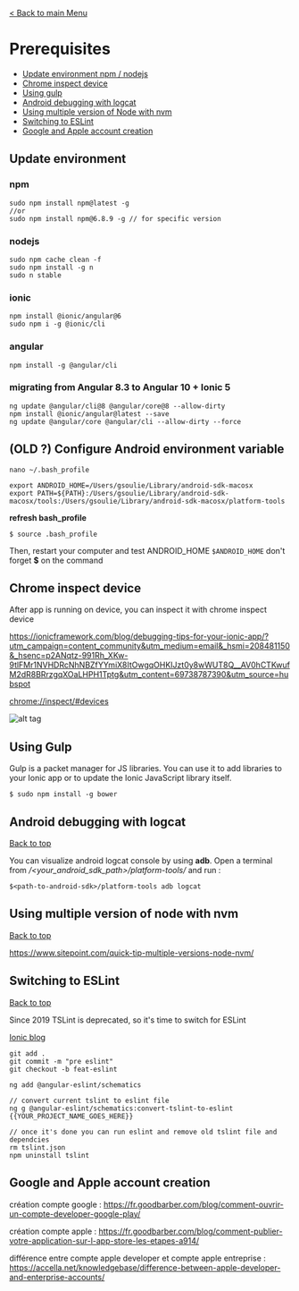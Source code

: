 [< Back to main Menu](https://github.com/gsoulie/Mobile-App-Development/blob/master/ionic2-test.md)    

# Prerequisites

* [Update environment npm / nodejs](#update-environment)      
* [Chrome inspect device](#chrome-inspect-device)  
* [Using gulp](#using-gulp)   
* [Android debugging with logcat](#android-debugging-with-logcat)    
* [Using multiple version of Node with nvm](#using-multiple-version-of-node-with-nvm)     
* [Switching to ESLint](#switching-to-eslint)        
* [Google and Apple account creation](#google-and-apple-account-creation)       

## Update environment

### npm

````
sudo npm install npm@latest -g
//or
sudo npm install npm@6.8.9 -g // for specific version
````

### nodejs

````
sudo npm cache clean -f
sudo npm install -g n
sudo n stable
````

### ionic

````
npm install @ionic/angular@6
sudo npm i -g @ionic/cli
````

### angular

````
npm install -g @angular/cli
````

### migrating from Angular 8.3 to Angular 10 + Ionic 5

````
ng update @angular/cli@8 @angular/core@8 --allow-dirty
npm install @ionic/angular@latest --save
ng update @angular/core @angular/cli --allow-dirty --force
````

## (OLD ?) Configure Android environment variable

```
nano ~/.bash_profile
```

```
export ANDROID_HOME=/Users/gsoulie/Library/android-sdk-macosx
export PATH=${PATH}:/Users/gsoulie/Library/android-sdk-macosx/tools:/Users/gsoulie/Library/android-sdk-macosx/platform-tools
```

**refresh bash_profile**

```
$ source .bash_profile
```

Then, restart your computer and test ANDROID_HOME ```$ANDROID_HOME``` don't forget **$** on the command

## Chrome inspect device

After app is running on device, you can inspect it with chrome inspect device

https://ionicframework.com/blog/debugging-tips-for-your-ionic-app/?utm_campaign=content_community&utm_medium=email&_hsmi=208481150&_hsenc=p2ANqtz-991Rh_XKw-9tlFMr1NVHDRcNhNBZfYYmiX8ItOwgqOHKIJzt0y8wWUT8Q__AV0hCTKwufM2dR8BRrzgqXOaLHPH1Tptg&utm_content=69738787390&utm_source=hubspot

[chrome://inspect/#devices](chrome://inspect/#devices)    

![alt tag](https://s-media-cache-ak0.pinimg.com/originals/8e/52/17/8e5217a74089f046435655d0e0477517.png)


## Using Gulp

Gulp is a packet manager for JS libraries. You can use it to add libraries to your Ionic app or to update the Ionic JavaScript library itself.

```
$ sudo npm install -g bower
```
## Android debugging with logcat
[Back to top](#prerequisites) 

You can visualize android logcat console by using **adb**. Open a terminal from */<your_android_sdk_path>/platform-tools/* and run :

````
$<path-to-android-sdk>/platform-tools adb logcat
````

## Using multiple version of node with nvm
[Back to top](#prerequisites) 

https://www.sitepoint.com/quick-tip-multiple-versions-node-nvm/

## Switching to ESLint
[Back to top](#prerequisites) 

Since 2019 TSLint is deprecated, so it's time to switch for ESLint

[Ionic blog](https://ionicframework.com/blog/eslint-for-ionic-angular/)       

````
git add .
git commit -m "pre eslint"
git checkout -b feat-eslint

ng add @angular-eslint/schematics

// convert current tslint to eslint file
ng g @angular-eslint/schematics:convert-tslint-to-eslint {{YOUR_PROJECT_NAME_GOES_HERE}}

// once it's done you can run eslint and remove old tslint file and dependcies
rm tslint.json
npm uninstall tslint
````

## Google and Apple account creation

création compte google : https://fr.goodbarber.com/blog/comment-ouvrir-un-compte-developer-google-play/

création compte apple : https://fr.goodbarber.com/blog/comment-publier-votre-application-sur-l-app-store-les-etapes-a914/

différence entre compte apple developer et compte apple entreprise : https://accella.net/knowledgebase/difference-between-apple-developer-and-enterprise-accounts/
